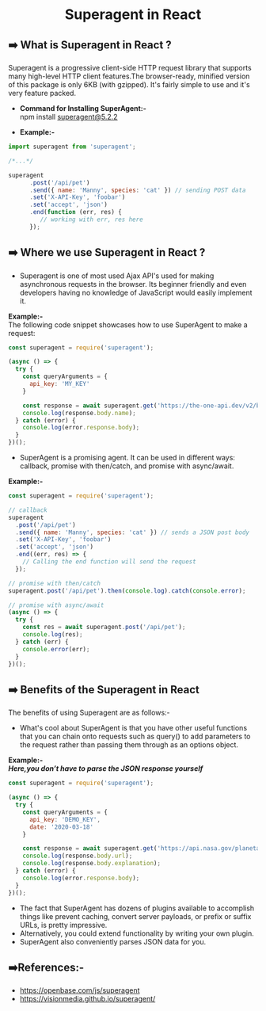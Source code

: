 <h1 align="center">  Superagent in React </h1>

## :arrow_right: What is Superagent in React ?
Superagent is a progressive client-side HTTP request library that supports many high-level HTTP client features.The browser-ready, minified version of this package is only 6KB (with gzipped). It's fairly simple to use and it's very feature packed.

* **Command for Installing SuperAgent:-**<br>
 npm install superagent@5.2.2

* **Example:-**
```jsx
import superagent from 'superagent';

/*...*/

superagent
      .post('/api/pet')
      .send({ name: 'Manny', species: 'cat' }) // sending POST data
      .set('X-API-Key', 'foobar')
      .set('accept', 'json')
      .end(function (err, res) {
         // working with err, res here
      });
```

## :arrow_right: Where we use Superagent in React ?
* Superagent is one of most used Ajax API's used for making asynchronous requests in the browser. Its beginner friendly and even developers having no knowledge of JavaScript would easily implement it.

**Example:-**<br>
The following code snippet showcases how to use SuperAgent to make a request:
```jsx
const superagent = require('superagent');

(async () => {
  try {
    const queryArguments = {
      api_key: 'MY_KEY'
    }

    const response = await superagent.get('https://the-one-api.dev/v2/book').query(queryArguments)
    console.log(response.body.name);
  } catch (error) {
    console.log(error.response.body);
  }
})();
```

* SuperAgent is a promising agent. It can be used in different ways: callback, promise with then/catch, and promise with async/await.

**Example:-**
```jsx
const superagent = require('superagent');

// callback
superagent
  .post('/api/pet')
  .send({ name: 'Manny', species: 'cat' }) // sends a JSON post body
  .set('X-API-Key', 'foobar')
  .set('accept', 'json')
  .end((err, res) => {
    // Calling the end function will send the request
  });

// promise with then/catch
superagent.post('/api/pet').then(console.log).catch(console.error);

// promise with async/await
(async () => {
  try {
    const res = await superagent.post('/api/pet');
    console.log(res);
  } catch (err) {
    console.error(err);
  }
})();
```
## :arrow_right: Benefits of the Superagent in React
The benefits of using Superagent are as follows:-<br>
*  What's cool about SuperAgent is that you have other useful functions that you can chain onto requests such as query() to add parameters to the request rather than passing them through as an options object. 

**Example:-**<br>
***Here,you don’t have to parse the JSON response yourself***
```jsx
const superagent = require('superagent');

(async () => {
  try {
    const queryArguments = {
      api_key: 'DEMO_KEY',
      date: '2020-03-18'
    }

    const response = await superagent.get('https://api.nasa.gov/planetary/apod').query(queryArguments)
    console.log(response.body.url);
    console.log(response.body.explanation);
  } catch (error) {
    console.log(error.response.body);
  }
})();
```

* The fact that SuperAgent has dozens of plugins available to accomplish things like prevent caching, convert server payloads, or prefix or suffix URLs, is pretty impressive.<br>
* Alternatively, you could extend functionality by writing your own plugin.<br>
* SuperAgent also conveniently parses JSON data for you.<br>

## :arrow_right:References:-
* https://openbase.com/js/superagent<br>
* https://visionmedia.github.io/superagent/
